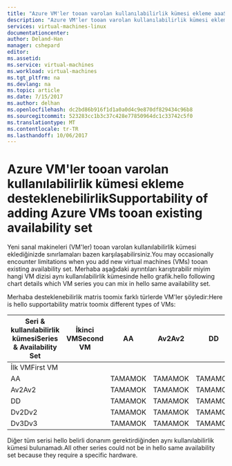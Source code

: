 ```yaml
---
title: "Azure VM'ler tooan varolan kullanılabilirlik kümesi ekleme aaaSupportability | Microsoft Docs"
description: "Azure VM'ler tooan varolan kullanılabilirlik kümesi ekleme desteklenebilirlik."
services: virtual-machines-linux
documentationcenter: 
author: Deland-Han
manager: cshepard
editor: 
ms.assetid: 
ms.service: virtual-machines
ms.workload: virtual-machines
ms.tgt_pltfrm: na
ms.devlang: na
ms.topic: article
ms.date: 7/15/2017
ms.author: delhan
ms.openlocfilehash: dc2bd86b916f1d1a0a0d4c9e870df829434c96b8
ms.sourcegitcommit: 523283cc1b3c37c428e77850964dc1c33742c5f0
ms.translationtype: MT
ms.contentlocale: tr-TR
ms.lasthandoff: 10/06/2017
---
```

# <a name="supportability-of-adding-azure-vms-tooan-existing-availability-set"></a><span data-ttu-id="ca317-103">Azure VM'ler tooan varolan kullanılabilirlik kümesi ekleme desteklenebilirlik</span><span class="sxs-lookup"><span data-stu-id="ca317-103">Supportability of adding Azure VMs tooan existing availability set</span></span>

<span data-ttu-id="ca317-104">Yeni sanal makineleri (VM'ler) tooan varolan kullanılabilirlik kümesi eklediğinizde sınırlamaları bazen karşılaşabilirsiniz.</span><span class="sxs-lookup"><span data-stu-id="ca317-104">You may occasionally encounter limitations when you add new virtual machines (VMs) tooan existing availability set.</span></span> <span data-ttu-id="ca317-105">Merhaba aşağıdaki ayrıntıları karıştırabilir miyim hangi VM dizisi aynı kullanılabilirlik kümesinde hello grafik.</span><span class="sxs-lookup"><span data-stu-id="ca317-105">hello following chart details which VM series you can mix in hello same availability set.</span></span>

<span data-ttu-id="ca317-106">Merhaba desteklenebilirlik matris toomix farklı türlerde VM'ler şöyledir:</span><span class="sxs-lookup"><span data-stu-id="ca317-106">Here is hello supportability matrix toomix different types of VMs:</span></span>

<span data-ttu-id="ca317-107">Seri & kullanılabilirlik kümesi</span><span class="sxs-lookup"><span data-stu-id="ca317-107">Series & Availability Set</span></span>|<span data-ttu-id="ca317-108">İkinci VM</span><span class="sxs-lookup"><span data-stu-id="ca317-108">Second VM</span></span>|<span data-ttu-id="ca317-109">A</span><span class="sxs-lookup"><span data-stu-id="ca317-109">A</span></span>|<span data-ttu-id="ca317-110">Av2</span><span class="sxs-lookup"><span data-stu-id="ca317-110">Av2</span></span>|<span data-ttu-id="ca317-111">D</span><span class="sxs-lookup"><span data-stu-id="ca317-111">D</span></span>|<span data-ttu-id="ca317-112">Dv2</span><span class="sxs-lookup"><span data-stu-id="ca317-112">Dv2</span></span>|<span data-ttu-id="ca317-113">Dv3</span><span class="sxs-lookup"><span data-stu-id="ca317-113">Dv3</span></span>|
|---|---|---|---|---|---|---|
|<span data-ttu-id="ca317-114">İlk VM</span><span class="sxs-lookup"><span data-stu-id="ca317-114">First VM</span></span>|||||||
|<span data-ttu-id="ca317-115">A</span><span class="sxs-lookup"><span data-stu-id="ca317-115">A</span></span>||<span data-ttu-id="ca317-116">TAMAM</span><span class="sxs-lookup"><span data-stu-id="ca317-116">OK</span></span>|<span data-ttu-id="ca317-117">TAMAM</span><span class="sxs-lookup"><span data-stu-id="ca317-117">OK</span></span>|<span data-ttu-id="ca317-118">TAMAM</span><span class="sxs-lookup"><span data-stu-id="ca317-118">OK</span></span>|<span data-ttu-id="ca317-119">TAMAM</span><span class="sxs-lookup"><span data-stu-id="ca317-119">OK</span></span>|<span data-ttu-id="ca317-120">TAMAM</span><span class="sxs-lookup"><span data-stu-id="ca317-120">OK</span></span>|
|<span data-ttu-id="ca317-121">Av2</span><span class="sxs-lookup"><span data-stu-id="ca317-121">Av2</span></span>||<span data-ttu-id="ca317-122">TAMAM</span><span class="sxs-lookup"><span data-stu-id="ca317-122">OK</span></span>|<span data-ttu-id="ca317-123">TAMAM</span><span class="sxs-lookup"><span data-stu-id="ca317-123">OK</span></span>|<span data-ttu-id="ca317-124">TAMAM</span><span class="sxs-lookup"><span data-stu-id="ca317-124">OK</span></span>|<span data-ttu-id="ca317-125">TAMAM</span><span class="sxs-lookup"><span data-stu-id="ca317-125">OK</span></span>|<span data-ttu-id="ca317-126">TAMAM</span><span class="sxs-lookup"><span data-stu-id="ca317-126">OK</span></span>|
|<span data-ttu-id="ca317-127">D</span><span class="sxs-lookup"><span data-stu-id="ca317-127">D</span></span>||<span data-ttu-id="ca317-128">TAMAM</span><span class="sxs-lookup"><span data-stu-id="ca317-128">OK</span></span>|<span data-ttu-id="ca317-129">TAMAM</span><span class="sxs-lookup"><span data-stu-id="ca317-129">OK</span></span>|<span data-ttu-id="ca317-130">TAMAM</span><span class="sxs-lookup"><span data-stu-id="ca317-130">OK</span></span>|<span data-ttu-id="ca317-131">TAMAM</span><span class="sxs-lookup"><span data-stu-id="ca317-131">OK</span></span>|<span data-ttu-id="ca317-132">TAMAM</span><span class="sxs-lookup"><span data-stu-id="ca317-132">OK</span></span>|
|<span data-ttu-id="ca317-133">Dv2</span><span class="sxs-lookup"><span data-stu-id="ca317-133">Dv2</span></span>||<span data-ttu-id="ca317-134">TAMAM</span><span class="sxs-lookup"><span data-stu-id="ca317-134">OK</span></span>|<span data-ttu-id="ca317-135">TAMAM</span><span class="sxs-lookup"><span data-stu-id="ca317-135">OK</span></span>|<span data-ttu-id="ca317-136">TAMAM</span><span class="sxs-lookup"><span data-stu-id="ca317-136">OK</span></span>|<span data-ttu-id="ca317-137">TAMAM</span><span class="sxs-lookup"><span data-stu-id="ca317-137">OK</span></span>|<span data-ttu-id="ca317-138">TAMAM</span><span class="sxs-lookup"><span data-stu-id="ca317-138">OK</span></span>|
|<span data-ttu-id="ca317-139">Dv3</span><span class="sxs-lookup"><span data-stu-id="ca317-139">Dv3</span></span>||<span data-ttu-id="ca317-140">TAMAM</span><span class="sxs-lookup"><span data-stu-id="ca317-140">OK</span></span>|<span data-ttu-id="ca317-141">TAMAM</span><span class="sxs-lookup"><span data-stu-id="ca317-141">OK</span></span>|<span data-ttu-id="ca317-142">TAMAM</span><span class="sxs-lookup"><span data-stu-id="ca317-142">OK</span></span>|<span data-ttu-id="ca317-143">TAMAM</span><span class="sxs-lookup"><span data-stu-id="ca317-143">OK</span></span>|<span data-ttu-id="ca317-144">TAMAM</span><span class="sxs-lookup"><span data-stu-id="ca317-144">OK</span></span>|

<span data-ttu-id="ca317-145">Diğer tüm serisi hello belirli donanım gerektirdiğinden aynı kullanılabilirlik kümesi bulunamadı.</span><span class="sxs-lookup"><span data-stu-id="ca317-145">All other series could not be in hello same availability set because they require a specific hardware.</span></span>
